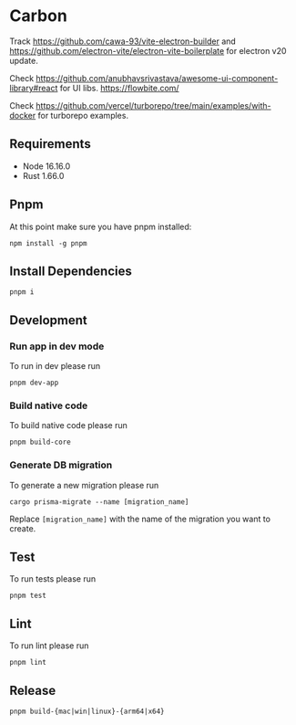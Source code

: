 # Carbon

Track https://github.com/cawa-93/vite-electron-builder and https://github.com/electron-vite/electron-vite-boilerplate for electron v20 update.

Check https://github.com/anubhavsrivastava/awesome-ui-component-library#react for UI libs.
https://flowbite.com/

Check https://github.com/vercel/turborepo/tree/main/examples/with-docker for turborepo examples.

## Requirements

- Node 16.16.0
- Rust 1.66.0

## Pnpm

At this point make sure you have pnpm installed:

`npm install -g pnpm`

## Install Dependencies

`pnpm i`

## Development

### Run app in dev mode

To run in dev please run

`pnpm dev-app`

### Build native code

To build native code please run

`pnpm build-core`

### Generate DB migration

To generate a new migration please run

`cargo prisma-migrate --name [migration_name]`

Replace `[migration_name]` with the name of the migration you want to create.

## Test

To run tests please run

`pnpm test`

## Lint

To run lint please run

`pnpm lint`

## Release

`pnpm build-{mac|win|linux}-{arm64|x64}`
